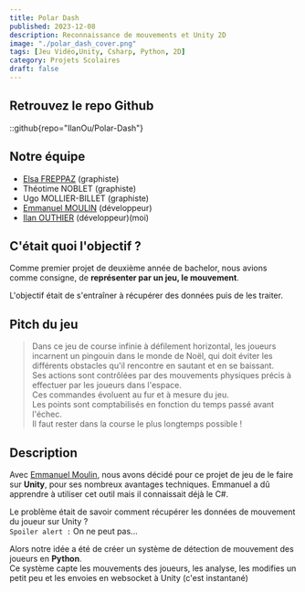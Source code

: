 ```yaml
---
title: Polar Dash
published: 2023-12-08
description: Reconnaissance de mouvements et Unity 2D
image: "./polar_dash_cover.png"
tags: [Jeu Vidéo,Unity, Csharp, Python, 2D]
category: Projets Scolaires
draft: false
---
```


<!-- # Polar Dash -->

## Retrouvez le repo Github

::github{repo="IlanOu/Polar-Dash"}

## Notre équipe

- [Elsa FREPPAZ](https://studiomeraki.fr/) (graphiste)
- Théotime NOBLET (graphiste)
- Ugo MOLLIER-BILLET (graphiste)
- [Emmanuel MOULIN](https://github.com/Kibishi47) (développeur)
- [Ilan OUTHIER](https://github.com/IlanOu) (développeur)(moi)

## C'était quoi l'objectif ?

Comme premier projet de deuxième année de bachelor, nous avions comme consigne, de **représenter par un jeu, le mouvement**.

L'objectif était de s'entraîner à récupérer des données puis de les traiter.

## Pitch du jeu

> Dans ce jeu de course infinie à défilement horizontal, les joueurs incarnent un pingouin dans le monde de Noël, qui doit éviter les différents obstacles qu'il rencontre en sautant et en se baissant.<br/>
> Ses actions sont contrôlées par des mouvements physiques précis à effectuer par les joueurs dans l'espace.<br>
> Ces commandes évoluent au fur et à mesure du jeu.<br/>
> Les points sont comptabilisés en fonction du temps passé avant l'échec.<br>
> Il faut rester dans la course le plus longtemps possible !

## Description

Avec [Emmanuel Moulin](https://github.com/Kibishi47), nous avons décidé pour ce projet de jeu de le faire sur **Unity**, pour ses nombreux avantages techniques.
Emmanuel a dû apprendre à utiliser cet outil mais il connaissait déjà le C#.

Le problème était de savoir comment récupérer les données de mouvement du joueur sur Unity ?
<br>
`Spoiler alert :` On ne peut pas...
<br>

Alors notre idée a été de créer un système de détection de mouvement des joueurs en **Python**.
<br>
Ce système capte les mouvements des joueurs, les analyse, les modifies un petit peu et les envoies en websocket à Unity (c'est instantané)
